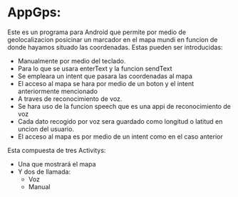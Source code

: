 # AppGps:
Este es un programa para Android que permite por medio de geolocalizacion posicinar un marcador en el mapa mundi en funcion de donde hayamos situado las coordenadas.
Estas pueden ser introducidas:
* Manualmente por medio del teclado.
 * Para lo que se usara enterText y la funcion sendText
 * Se empleara un intent que pasara las coordenadas al mapa
 * El acceso al mapa se hara por medio de un boton y el intent anteriormente mencionado
* A traves de reconocimiento de voz.
 * Se hara uso de la funcion speech que es una appi de reconocimiento de voz
 * Cada dato recogido por voz sera guardado como longitud o latitud en uncion del usuario.
 * El acceso al mapa es por medio de un intent como en el caso anterior

Esta compuesta de tres Activitys:
* Una que mostrará el mapa 
* Y dos de llamada:
  * Voz
  * Manual
